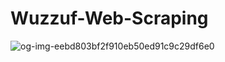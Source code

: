 # Wuzzuf-Web-Scraping
![og-img-eebd803bf2f910eb50ed91c9c29df6e0](https://github.com/TariqAi/Wuzzuf-Web-Scraping/assets/145915009/1097a7b4-cc0f-4787-a4ba-81e7e1f1752c)
